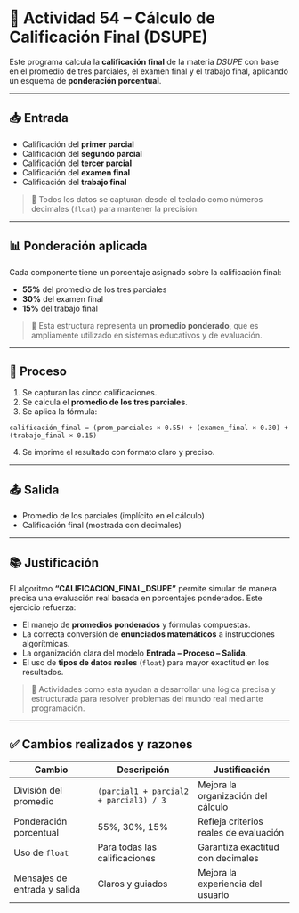 # 🧾 Actividad 54 – Cálculo de Calificación Final (DSUPE)

Este programa calcula la **calificación final** de la materia *DSUPE* con base en el promedio de tres parciales, el examen final y el trabajo final, aplicando un esquema de **ponderación porcentual**.

---

## 📥 Entrada

- Calificación del **primer parcial**
- Calificación del **segundo parcial**
- Calificación del **tercer parcial**
- Calificación del **examen final**
- Calificación del **trabajo final**

> 🧾 Todos los datos se capturan desde el teclado como números decimales (`float`) para mantener la precisión.

---

## 📊 Ponderación aplicada

Cada componente tiene un porcentaje asignado sobre la calificación final:

- **55%** del promedio de los tres parciales
- **30%** del examen final
- **15%** del trabajo final

> 🎯 Esta estructura representa un **promedio ponderado**, que es ampliamente utilizado en sistemas educativos y de evaluación.

---

## 🔁 Proceso

1. Se capturan las cinco calificaciones.
2. Se calcula el **promedio de los tres parciales**.
3. Se aplica la fórmula:

```
calificación_final = (prom_parciales × 0.55) + (examen_final × 0.30) + (trabajo_final × 0.15)
```

4. Se imprime el resultado con formato claro y preciso.

---

## 📤 Salida

- Promedio de los parciales (implícito en el cálculo)
- Calificación final (mostrada con decimales)

---

## 📚 Justificación

El algoritmo **“CALIFICACION_FINAL_DSUPE”** permite simular de manera precisa una evaluación real basada en porcentajes ponderados. Este ejercicio refuerza:

- El manejo de **promedios ponderados** y fórmulas compuestas.
- La correcta conversión de **enunciados matemáticos** a instrucciones algorítmicas.
- La organización clara del modelo **Entrada – Proceso – Salida**.
- El uso de **tipos de datos reales** (`float`) para mayor exactitud en los resultados.

> 📌 Actividades como esta ayudan a desarrollar una lógica precisa y estructurada para resolver problemas del mundo real mediante programación.

---

## ✅ Cambios realizados y razones

| Cambio | Descripción | Justificación |
|--------|-------------|---------------|
| División del promedio | `(parcial1 + parcial2 + parcial3) / 3` | Mejora la organización del cálculo |
| Ponderación porcentual | 55%, 30%, 15% | Refleja criterios reales de evaluación |
| Uso de `float` | Para todas las calificaciones | Garantiza exactitud con decimales |
| Mensajes de entrada y salida | Claros y guiados | Mejora la experiencia del usuario |
